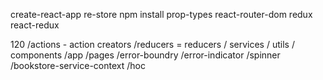 create-react-app re-store
npm install prop-types react-router-dom redux react-redux

120
 /actions - action creators
 /reducers = reducers
 / services 
 / utils
 / components
   /app
   /pages
   /error-boundry
   /error-indicator
   /spinner
   /bookstore-service-context
   /hoc